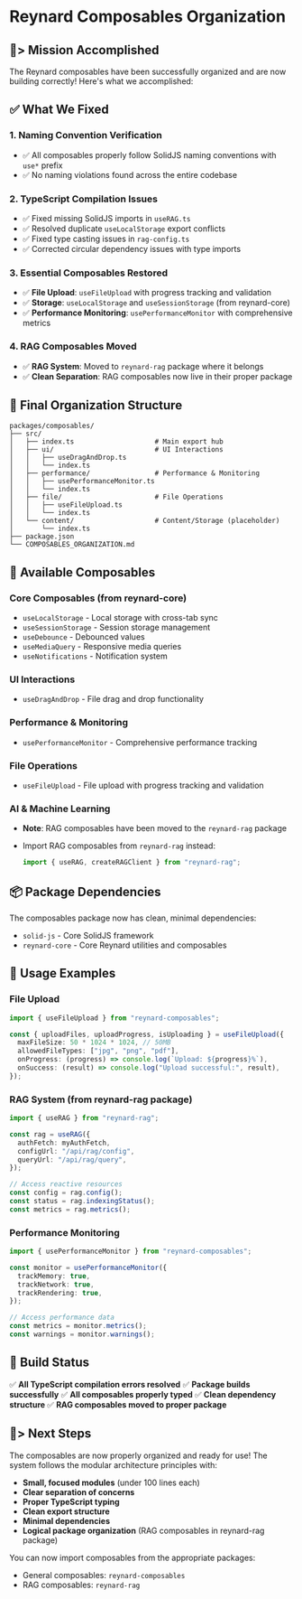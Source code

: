 # Reynard Composables Organization

## 🦊> Mission Accomplished

The Reynard composables have been successfully organized and are now building correctly! Here's what we accomplished:

## ✅ What We Fixed

### 1. **Naming Convention Verification**

- ✅ All composables properly follow SolidJS naming conventions with `use*` prefix
- ✅ No naming violations found across the entire codebase

### 2. **TypeScript Compilation Issues**

- ✅ Fixed missing SolidJS imports in `useRAG.ts`
- ✅ Resolved duplicate `useLocalStorage` export conflicts
- ✅ Fixed type casting issues in `rag-config.ts`
- ✅ Corrected circular dependency issues with type imports

### 3. **Essential Composables Restored**

- ✅ **File Upload**: `useFileUpload` with progress tracking and validation
- ✅ **Storage**: `useLocalStorage` and `useSessionStorage` (from reynard-core)
- ✅ **Performance Monitoring**: `usePerformanceMonitor` with comprehensive metrics

### 4. **RAG Composables Moved**

- ✅ **RAG System**: Moved to `reynard-rag` package where it belongs
- ✅ **Clean Separation**: RAG composables now live in their proper package

## 📁 Final Organization Structure

```
packages/composables/
├── src/
│   ├── index.ts                    # Main export hub
│   ├── ui/                         # UI Interactions
│   │   ├── useDragAndDrop.ts
│   │   └── index.ts
│   ├── performance/                # Performance & Monitoring
│   │   ├── usePerformanceMonitor.ts
│   │   └── index.ts
│   ├── file/                       # File Operations
│   │   ├── useFileUpload.ts
│   │   └── index.ts
│   └── content/                    # Content/Storage (placeholder)
│       └── index.ts
├── package.json
└── COMPOSABLES_ORGANIZATION.md
```

## 🚀 Available Composables

### Core Composables (from reynard-core)

- `useLocalStorage` - Local storage with cross-tab sync
- `useSessionStorage` - Session storage management
- `useDebounce` - Debounced values
- `useMediaQuery` - Responsive media queries
- `useNotifications` - Notification system

### UI Interactions

- `useDragAndDrop` - File drag and drop functionality

### Performance & Monitoring

- `usePerformanceMonitor` - Comprehensive performance tracking

### File Operations

- `useFileUpload` - File upload with progress tracking and validation

### AI & Machine Learning

- **Note**: RAG composables have been moved to the `reynard-rag` package
- Import RAG composables from `reynard-rag` instead:

  ```typescript
  import { useRAG, createRAGClient } from "reynard-rag";
  ```

## 📦 Package Dependencies

The composables package now has clean, minimal dependencies:

- `solid-js` - Core SolidJS framework
- `reynard-core` - Core Reynard utilities and composables

## 🎯 Usage Examples

### File Upload

```typescript
import { useFileUpload } from "reynard-composables";

const { uploadFiles, uploadProgress, isUploading } = useFileUpload({
  maxFileSize: 50 * 1024 * 1024, // 50MB
  allowedFileTypes: ["jpg", "png", "pdf"],
  onProgress: (progress) => console.log(`Upload: ${progress}%`),
  onSuccess: (result) => console.log("Upload successful:", result),
});
```

### RAG System (from reynard-rag package)

```typescript
import { useRAG } from "reynard-rag";

const rag = useRAG({
  authFetch: myAuthFetch,
  configUrl: "/api/rag/config",
  queryUrl: "/api/rag/query",
});

// Access reactive resources
const config = rag.config();
const status = rag.indexingStatus();
const metrics = rag.metrics();
```

### Performance Monitoring

```typescript
import { usePerformanceMonitor } from "reynard-composables";

const monitor = usePerformanceMonitor({
  trackMemory: true,
  trackNetwork: true,
  trackRendering: true,
});

// Access performance data
const metrics = monitor.metrics();
const warnings = monitor.warnings();
```

## 🔧 Build Status

✅ **All TypeScript compilation errors resolved**
✅ **Package builds successfully**
✅ **All composables properly typed**
✅ **Clean dependency structure**
✅ **RAG composables moved to proper package**

## 🦦> Next Steps

The composables are now properly organized and ready for use! The system follows the modular architecture principles with:

- **Small, focused modules** (under 100 lines each)
- **Clear separation of concerns**
- **Proper TypeScript typing**
- **Clean export structure**
- **Minimal dependencies**
- **Logical package organization** (RAG composables in reynard-rag package)

You can now import composables from the appropriate packages:

- General composables: `reynard-composables`
- RAG composables: `reynard-rag`
